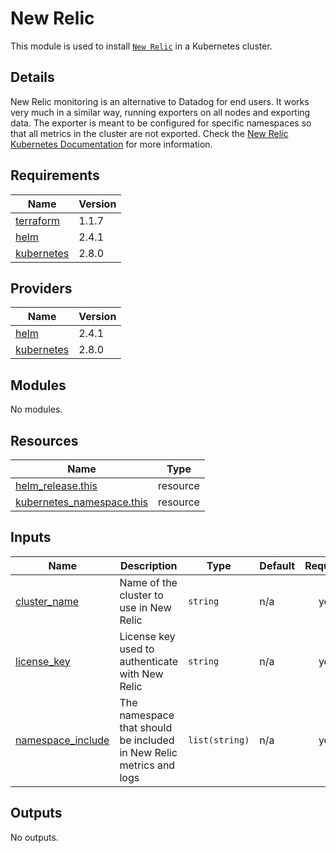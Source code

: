 # New Relic

This module is used to install [`New Relic`](https://github.com/newrelic/helm-charts) in a Kubernetes cluster.

## Details

New Relic monitoring is an alternative to Datadog for end users. It works very much in a similar way, running exporters on all nodes and exporting data. The exporter is meant to be configured for
specific namespaces so that all metrics in the cluster are not exported. Check the [New Relic Kubernetes
Documentation](https://docs.newrelic.com/docs/integrations/kubernetes-integration/installation/kubernetes-integration-install-configure/) for more information.

## Requirements

| Name | Version |
|------|---------|
| <a name="requirement_terraform"></a> [terraform](#requirement\_terraform) | 1.1.7 |
| <a name="requirement_helm"></a> [helm](#requirement\_helm) | 2.4.1 |
| <a name="requirement_kubernetes"></a> [kubernetes](#requirement\_kubernetes) | 2.8.0 |

## Providers

| Name | Version |
|------|---------|
| <a name="provider_helm"></a> [helm](#provider\_helm) | 2.4.1 |
| <a name="provider_kubernetes"></a> [kubernetes](#provider\_kubernetes) | 2.8.0 |

## Modules

No modules.

## Resources

| Name | Type |
|------|------|
| [helm_release.this](https://registry.terraform.io/providers/hashicorp/helm/2.4.1/docs/resources/release) | resource |
| [kubernetes_namespace.this](https://registry.terraform.io/providers/hashicorp/kubernetes/2.8.0/docs/resources/namespace) | resource |

## Inputs

| Name | Description | Type | Default | Required |
|------|-------------|------|---------|:--------:|
| <a name="input_cluster_name"></a> [cluster\_name](#input\_cluster\_name) | Name of the cluster to use in New Relic | `string` | n/a | yes |
| <a name="input_license_key"></a> [license\_key](#input\_license\_key) | License key used to authenticate with New Relic | `string` | n/a | yes |
| <a name="input_namespace_include"></a> [namespace\_include](#input\_namespace\_include) | The namespace that should be included in New Relic metrics and logs | `list(string)` | n/a | yes |

## Outputs

No outputs.
